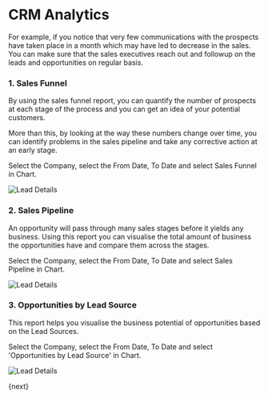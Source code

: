 <!-- add-breadcrumbs -->
# CRM Analytics


For example, if you notice that very few communications with the prospects have taken place in a month which may have led to decrease in the sales. You can make sure that the sales executives reach out and followup on the leads and opportunities on regular basis.

### 1. Sales Funnel

By using the sales funnel report, you can quantify the number of prospects at each stage of the process and you can get an idea of your potential customers.

More than this, by looking at the way these numbers change over time, you can identify problems in the sales pipeline and take any corrective action at an early stage.

Select the Company, select the From Date, To Date and select Sales Funnel in Chart.

<img alt="Lead Details" class="screenshot" src="{{docs_base_url}}/v12/assets/img/crm/sales_funnel.png">

### 2. Sales Pipeline

An opportunity will pass through many sales stages before it yields any business. Using this report you can visualise the total amount of business the opportunities have and compare them across the stages.

Select the Company, select the From Date, To Date and select Sales Pipeline in Chart.

<img alt="Lead Details" class="screenshot" src="{{docs_base_url}}/v12/assets/img/crm/analysis_on_sales_stage.png">

### 3. Opportunities by Lead Source

This report helps you visualise the business potential of opportunities based on the Lead Sources.

Select the Company, select the From Date, To Date and select 'Opportunities by Lead Source' in Chart.

<img alt="Lead Details" class="screenshot" src="{{docs_base_url}}/v12/assets/img/crm/opportunities_by_lead_source.png">

{next}
